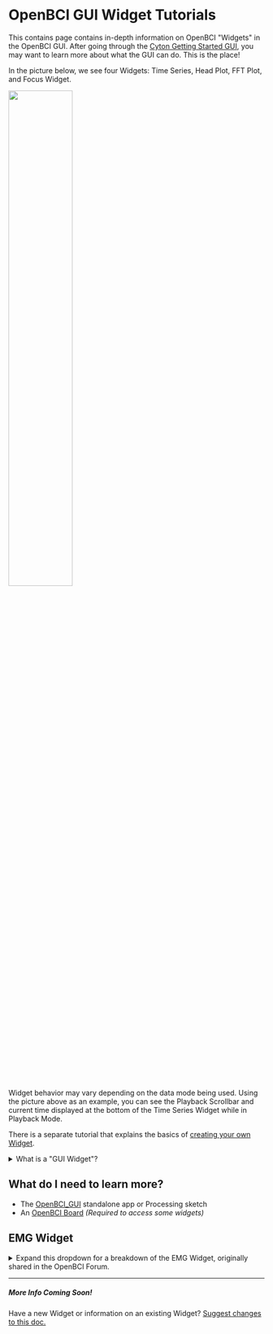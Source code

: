 # OpenBCI GUI Widget Tutorials

This contains page contains in-depth information on OpenBCI "Widgets" in the OpenBCI GUI. After going through the [Cyton Getting Started GUI](https://docs.openbci.com/Tutorials/01-Cyton_Getting%20Started_Guidem), you may want to learn more about what the GUI can do. This is the place!

In the picture below, we see four Widgets: Time Series, Head Plot, FFT Plot, and Focus Widget.

<img src="https://github.com/OpenBCI/Docs/blob/master/assets/images/GUI-V4-Screenshot.jpg?raw=true" width="50%">

Widget behavior may vary depending on the data mode being used. Using the picture above as an example, you can see the Playback Scrollbar and current time displayed at the bottom of the Time Series Widget while in Playback Mode.

There is a separate tutorial that explains the basics of [creating your own Widget](https://docs.openbci.com/Tutorials/16-Custom_Widgets).

<details><summary> What is a "GUI Widget"?</summary><br>

#### What is a GUI Widget?

GUI widgets are the mini tools that fit into the OpenBCI GUI's interface panes. Examples of GUI widgets include the Time Series, the FFT widget, the Networking widget, and so on. In the upper left hand corner of every widget there is a dropdown menu that lists all of the available widgets. If you click the dropdown and select a new widget from the dropdown, it will replace the widget that currently fills the container you are inside of. You can rearrange the layout of the widget containers by clicking the "Layout" button in the upper righthand side of the GUI. The FFT widget is pictured below.

![image](../assets/images/fftWidget.png)

</details>

## What do I need to learn more?
- The [OpenBCI_GUI](https://github.com/OpenBCI/OpenBCI_GUI/releases/latest) standalone app or Processing sketch
- An [OpenBCI Board](https://shop.openbci.com/collections/frontpage) *(Required to access some widgets)*


## EMG Widget

<details><summary> Expand this dropdown for a breakdown of the EMG Widget, originally shared in the OpenBCI Forum.</summary><br>

**In a nutshell, we are trying to map the current flex of a muscle into the "comfortable flex range" of said muscle, and then represent that as a decimal between 0 and 1.** Having the normalized value is nice because then you can apply it as scalar to any other variable, allowing for a pseudo-analog mapping of the strength of any muscle flex to an arbitrary output. In theory, if you relax, the value will be 0, and if you flex, the value will go to 1. The current EMG strength is a collection of raw voltage values averaged (or smoothed) over a known window of time. The bigger the window your averaging over, the smoother the data.

We establish an upper threshold (the outer dark blue circle of the circular visualizer) and a lower threshold (the inner dark blue circle) for the constantly updating "comfortable EMG range." Then we're mapping the current EMG (the filled circle that matches the color of the channel) value between the upper and lower thresholds. This pseudo-analog mapped value is represented more clearly in the bar graph off to the right of each channel's circular visualizer. The upper threshold is constantly creeping downwards and lower threshold is constantly creeping upwards until they get the Min ΔuV away from one another. This ensures that the overall system never creates an upper/lower flex range that is too big to influence with a muscle flex. The drop-downs of the widget are designed to allow you to tweak the various parameters of this relationship.

There are 4 drop-downs giving us control over 4 parameters: 
1) **Smooth**
2) **uV Limit** 
3) **Creep** 
4) **Min ΔuV**

#### Smooth: 
This is the size of the window. If we set this value at the smallest setting of 0.01 seconds (ie lowering the smooth value), our data will be very jittery but responsive. Alternatively, if we increase the smooth and set our window to 2.0 seconds, the output will be very smooth but not as responsive.

#### uV Limit: 
This is a cutoff point for an allowable uV value in any individual data block. Any uV values above this number will be chopped off, and set to this upper uV limit. This is to prevent crazy big blips in the data from substantially distorting the average. Sometimes dropped packets and rapid body movements can great large spikes that don't correlate to muscle activity. This helps account for those issues.

#### Creep: 
This value indicates how quickly the upper uV limit creeps downward and how quickly the lower limit creeps upward. Notice that by adjusting this value, the upper threshold and lower threshold rings will creep inwards more quickly. I prefer this to be slow. If this is too fast and we wait too long between muscle activations, the upper threshold will have crept very close to the lower threshold and the system will be hyper sensitive. This can certainly be improved with a smarter algorithm.

#### Min ΔuV: 
This value sets the minimum voltage range between the upper threshold and lower threshold. The upper threshold and lower threshold cannot get any closer than this. By making this value bigger, you will have to flex harder to go from 0 to 100% flex, after the thresholds have crept as close as they will get to one another (aka Min ΔuV).

</details>

___

##### More Info Coming Soon!

Have a new Widget or information on an existing Widget? [Suggest changes to this doc.](https://github.com/OpenBCI/Docs/edit/master/OpenBCI%20Software/01-OpenBCI_GUI.md)